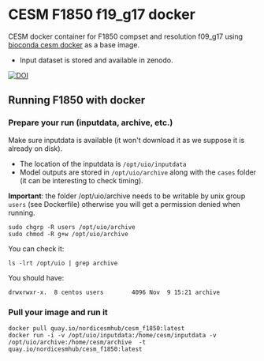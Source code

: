 # CESM F1850 f19_g17 docker

CESM docker container for F1850 compset and resolution f09_g17 using [bioconda cesm docker](https://bioconda.github.io/recipes/cesm/README.html) as a base image.

- Input dataset is stored and available in zenodo.

[![DOI](https://zenodo.org/badge/DOI/10.5281/zenodo.3526120.svg)](https://doi.org/10.5281/zenodo.3526120)


## Running F1850 with docker

### Prepare your run (inputdata, archive, etc.)

Make sure inputdata is available (it won't download it as we suppose it is already on disk). 
- The location of the inputdata is `/opt/uio/inputdata` 
- Model outputs are stored in `/opt/uio/archive` along with the `cases` folder (it can be interesting to check timing).

**Important**: the folder /opt/uio/archive needs to be writable by unix group `users` (see Dockerfile) otherwise you will get a permission denied when running.

```
sudo chgrp -R users /opt/uio/archive
sudo chmod -R g+w /opt/uio/archive
```

You can check it:

```
ls -lrt /opt/uio | grep archive
```

You should have:

```
drwxrwxr-x.  8 centos users        4096 Nov  9 15:21 archive
```

### Pull your image and run it

```
docker pull quay.io/nordicesmhub/cesm_f1850:latest
docker run -i -v /opt/uio/inputdata:/home/cesm/inputdata -v /opt/uio/archive:/home/cesm/archive  -t quay.io/nordicesmhub/cesm_f1850:latest
```

